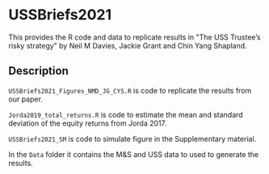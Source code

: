 # USSBriefs2021
This provides the R code and data to replicate results in "The USS Trustee’s risky strategy" by Neil M Davies, Jackie Grant and Chin Yang Shapland.

## Description

`USSBriefs2021_Figures_NMD_JG_CYS.R` is code to replicate the results from our paper.

`Jorda2019_total_returns.R` is code to estimate the mean and standard deviation of the equity returns from Jorda 2017.

`USSBriefs2021_SM` is code to simulate figure in the Supplementary material.

In the `Data` folder it contains the M&S and USS data to used to generate the results. 
